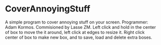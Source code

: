 # CoverAnnoyingStuff
A simple program to cover annoying stuff on your screen. Programmer: Adam Kormos. Commisioned by Lasse ZM. Left click and hold in the center of box to move the it around, left click at edges to resize it. Right click center of box to make new box, and to save, load and delete extra boses. 
